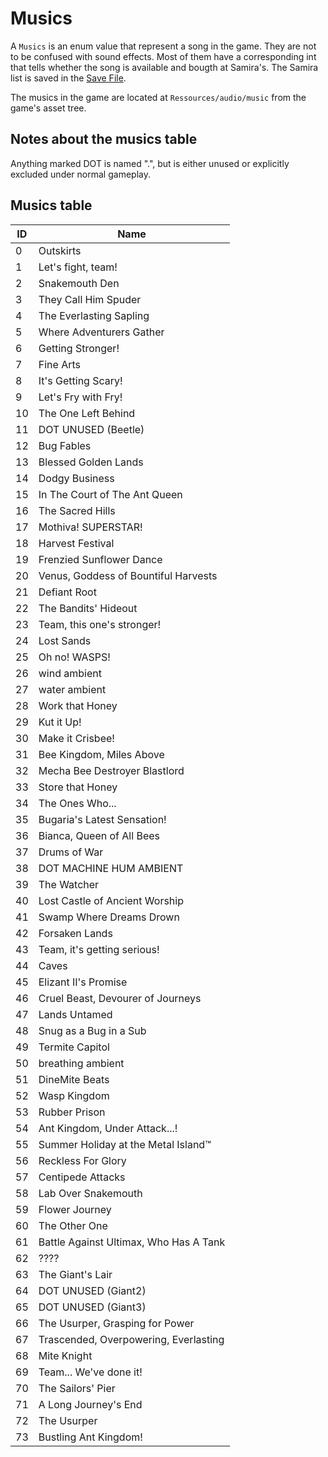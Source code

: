 # Musics

A `Musics` is an enum value that represent a song in the game. They are not to be confused with sound effects. Most of them have a corresponding int that tells whether the song is available and bougth at Samira's. The Samira list is saved in the [Save File](../Save%20File.md). 

The musics in the game are located at `Ressources/audio/music` from the game's asset tree.

## Notes about the musics table

Anything marked DOT is named ".", but is either unused or explicitly excluded under normal gameplay.

## Musics table

|ID|Name|
|--|----|
|0|Outskirts|
|1|Let's fight, team!|
|2|Snakemouth Den|
|3|They Call Him Spuder|
|4|The Everlasting Sapling|
|5|Where Adventurers Gather|
|6|Getting Stronger!|
|7|Fine Arts|
|8|It's Getting Scary!|
|9|Let's Fry with Fry!|
|10|The One Left Behind|
|11|DOT UNUSED (Beetle)|
|12|Bug Fables|
|13|Blessed Golden Lands|
|14|Dodgy Business|
|15|In The Court of The Ant Queen|
|16|The Sacred Hills|
|17|Mothiva! SUPERSTAR!|
|18|Harvest Festival|
|19|Frenzied Sunflower Dance|
|20|Venus, Goddess of Bountiful Harvests|
|21|Defiant Root|
|22|The Bandits' Hideout|
|23|Team, this one's stronger!|
|24|Lost Sands|
|25|Oh no! WASPS!|
|26|wind ambient|
|27|water ambient|
|28|Work that Honey|
|29|Kut it Up!|
|30|Make it Crisbee!|
|31|Bee Kingdom, Miles Above|
|32|Mecha Bee Destroyer Blastlord|
|33|Store that Honey|
|34|The Ones Who...|
|35|Bugaria's Latest Sensation!|
|36|Bianca, Queen of All Bees|
|37|Drums of War|
|38|DOT MACHINE HUM AMBIENT|
|39|The Watcher|
|40|Lost Castle of Ancient Worship|
|41|Swamp Where Dreams Drown|
|42|Forsaken Lands|
|43|Team, it's getting serious!|
|44|Caves|
|45|Elizant II's Promise|
|46|Cruel Beast, Devourer of Journeys|
|47|Lands Untamed|
|48|Snug as a Bug in a Sub|
|49|Termite Capitol|
|50|breathing ambient|
|51|DineMite Beats|
|52|Wasp Kingdom|
|53|Rubber Prison|
|54|Ant Kingdom, Under Attack...!|
|55|Summer Holiday at the Metal Island™|
|56|Reckless For Glory|
|57|Centipede Attacks|
|58|Lab Over Snakemouth|
|59|Flower Journey|
|60|The Other One|
|61|Battle Against Ultimax, Who Has A Tank|
|62|????|
|63|The Giant's Lair|
|64|DOT UNUSED (Giant2)|
|65|DOT UNUSED (Giant3)|
|66|The Usurper, Grasping for Power|
|67|Trascended, Overpowering, Everlasting|
|68|Mite Knight|
|69|Team... We've done it!|
|70|The Sailors' Pier|
|71|A Long Journey's End|
|72|The Usurper|
|73|Bustling Ant Kingdom!|
